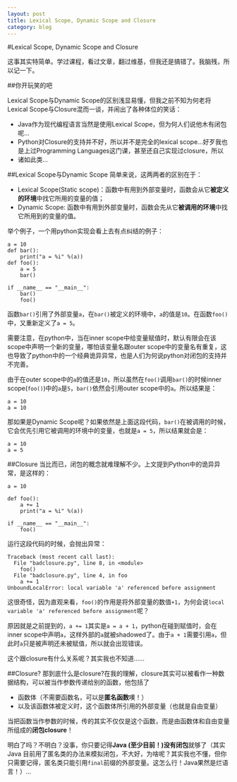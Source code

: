 ```yaml
---
layout: post
title: Lexical Scope, Dynamic Scope and Closure
category: blog
---
```


#Lexical Scope, Dynamic Scope and Closure

这事其实特简单。学过课程，看过文章，翻过维基，但我还是搞错了。我脑残，所以记一下。

##你开玩笑的吧

Lexical Scope与Dynamic Scope的区别浅显易懂，但我之前不知为何老将Lexical Scope与Closure混而一谈，并闹出了各种体位的笑话：

* Java作为现代编程语言当然是使用Lexical Scope，但为何人们说他木有闭包呢...
* Python对Closure的支持并不好，所以并不是完全的lexical scope...好歹我也是上过Programming Languages这门课，甚至还自己实现过closure，所以
* 诸如此类...

##Lexical Scope与Dynamic Scope
简单来说，这两两者的区别在于：

* Lexical Scope(Static scope)：函数中有用到外部变量时，函数会从它**被定义的环境**中找它所用的变量的值；
* Dynamic Scope: 函数中有用到外部变量时，函数会先从它**被调用的环境**中找它所用到的变量的值。

举个例子，一个用python实现会看上去有点纠结的例子：

    a = 10
    def bar():
        print("a = %i" %(a))
    def foo():
        a = 5
        bar()

    if __name__ == "__main__":
        bar()
        foo()
函数`bar()`引用了外部变量`a`，在`bar()`被定义的环境中，`a`的值是`10`。在函数`foo()`中，又重新定义了`a = 5`。

需要注意，在python中，当在inner scope中给变量赋值时，默认有限会在该scope中声明一个新的变量，哪怕该变量名跟outer scope中的变量名有重复，这也导致了python中的一个经典诡异异常，也是人们为何说python对闭包的支持并不完善。

由于在outer scope中的`a`的值还是`10`，所以虽然在`foo()`调用`bar()`的时候inner scope(`foo()`)中的`a`是`5`，`bar()`依然会引用outer scope中的`a`。所以结果是：

    a = 10
    a = 10

那如果是Dynamic Scope呢？如果依然是上面这段代码，`bar()`在被调用的时候，它会优先引用它被调用的环境中的变量，也就是`a = 5`，所以结果就会是：

    a = 10
    a = 5
    
##Closure
当比而已，闭包的概念就难理解不少。上文提到Python中的诡异异常，是这样的：

    a = 10

    def foo():
        a += 1
        print("a = %i" %(a))

    if __name__ == "__main__":
        foo()

运行这段代码的时候，会抛出异常：
    
    Traceback (most recent call last):
      File "badclosure.py", line 8, in <module>
        foo()
      File "badclosure.py", line 4, in foo
        a += 1
    UnboundLocalError: local variable 'a' referenced before assignment
    
这很奇怪，因为直观来看，`foo()`的作用是将外部变量的数值`+1`，为何会说`local variable 'a' referenced before assignment`呢？

原因就是之前提到的，`a += 1`其实是`a = a + 1`，python在碰到赋值时，会在inner scope中声明`a`，这样外部的`a`就被shadowed了。由于`a + 1`需要引用`a`，但此时`a`只是被声明还未被赋值，所以就会出现错误。

这个跟closure有什么关系呢？其实我也不知道……

##Closure?
那到底什么是closure?在我的理解，closure其实可以被看作一种数据结构，可以被当作参数传递给别的函数，他包括了

* 函数体（不需要函数名，可以是**匿名函数**噢！）
* 以及该函数体被定义时，这个函数体所引用的外部变量（也就是自由变量）

当把函数当作参数的时候，传的其实不仅仅是这个函数，而是由函数体和自由变量所组成的**闭包closure**！

明白了吗？不明白？没事，你只要记得**Java (至少目前！)没有闭包**就够了（其实Java 目前用了匿名类的办法来模拟闭包，不大好，为啥呢？其实我也不懂，但你只需要记得，匿名类只能引用`final`前缀的外部变量。这怎么行！Java果然是烂语言！）...








